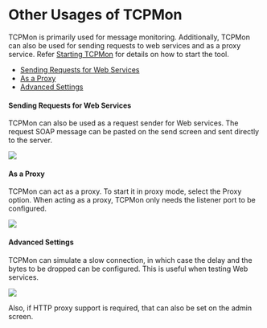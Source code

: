 # Other Usages of TCPMon

TCPMon is primarily used for message monitoring. Additionally, TCPMon
can also be used for sending requests to web services and as a proxy
service. Refer [Starting
TCPMon](https://docs.wso2.com/display/Carbon440/Starting+TCPMon) for
details on how to start the tool.

-   [Sending Requests for Web
    Services](#OtherUsagesofTCPMon-SendingRequestsforWebServices)
-   [As a Proxy](#OtherUsagesofTCPMon-AsaProxy)
-   [Advanced Settings](#OtherUsagesofTCPMon-AdvancedSettings)

#### Sending Requests for Web Services

TCPMon can also be used as a request sender for Web services. The
request SOAP message can be pasted on the send screen and sent directly
to the server.

![](../../assets/img/45946410/46206514.png)

#### As a Proxy

TCPMon can act as a proxy. To start it in proxy mode, select the Proxy
option. When acting as a proxy, TCPMon only needs the listener port to
be configured.

![](../../assets/img/45946410/46206513.png)

#### Advanced Settings

TCPMon can simulate a slow connection, in which case the delay and the
bytes to be dropped can be configured. This is useful when testing Web
services.

![](../../assets/img/45946410/46206512.png)

Also, if HTTP proxy support is required, that can also be set on the
admin screen.
